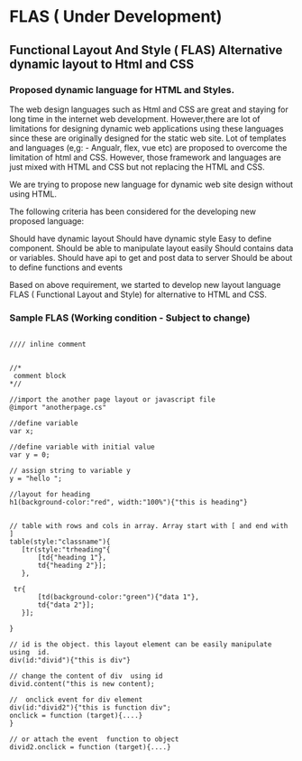 # FLAS ( Under Development)
## Functional Layout And Style ( FLAS) Alternative  dynamic layout  to Html and CSS

### Proposed dynamic language for HTML and Styles.



The  web design languages such as Html and CSS are great and staying for long time in the internet web development.
However,there are lot of limitations for designing dynamic web applications  using these languages since these are originally designed for the static web site.
Lot of templates and languages (e,g: - Angualr, flex, vue etc) are proposed   to overcome the limitation of html and CSS. However, those framework and languages are just mixed with HTML and CSS  but not replacing the HTML and CSS.

We are trying to  propose new language for dynamic web site design without using HTML.

The following criteria  has  been considered for  the developing new proposed language:


Should have dynamic layout
Should  have dynamic style
Easy to define component.
Should be able to manipulate layout easily
Should  contains    data or variables.
Should have api to get and post data to server
Should be about to define functions and events 

Based on  above requirement, we started to develop new layout language FLAS ( Functional Layout and Style) for alternative to HTML and CSS.

### Sample  FLAS (Working condition - Subject to change)

~~~~ 

//// inline comment


//*
 comment block
*//

//import the another page layout or javascript file
@import "anotherpage.cs"

//define variable
var x;

//define variable with initial value
var y = 0;

// assign string to variable y
y = "hello ";

//layout for heading
h1(background-color:"red", width:"100%"){"this is heading"}


// table with rows and cols in array. Array start with [ and end with ]
table(style:"classname"){
   [tr(style:"trheading"{
       [td{"heading 1"},
       td{"heading 2"}];
   },

 tr{
       [td(background-color:"green"){"data 1"},
       td{"data 2"}];
   }];

}

// id is the object. this layout element can be easily manipulate using  id. 
div(id:"divid"){"this is div"}

// change the content of div  using id 
divid.content("this is new content);

//  onclick event for div element
div(id:"divid2"){"this is function div";
onclick = function (target){....}
}

// or attach the event  function to object
divid2.onclick = function (target){....}

~~~~ 


